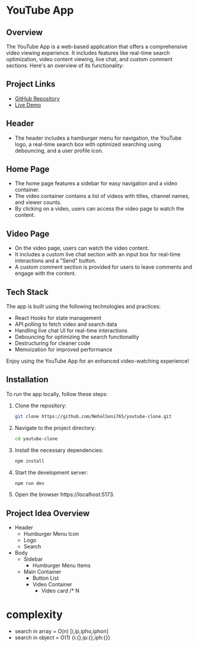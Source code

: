 # YouTube App

## Overview

The YouTube App is a web-based application that offers a comprehensive video viewing experience. It includes features like real-time search optimization, video content viewing, live chat, and custom comment sections. Here's an overview of its functionality:

## Project Links

- [GitHub Repository](https://github.com/NehalSoni765/youtube-clone)
- [Live Demo](https://tubeviewapp.netlify.app/)

## Header

- The header includes a hamburger menu for navigation, the YouTube logo, a real-time search box with optimized searching using debouncing, and a user profile icon.

## Home Page

- The home page features a sidebar for easy navigation and a video container.
- The video container contains a list of videos with titles, channel names, and viewer counts.
- By clicking on a video, users can access the video page to watch the content.

## Video Page

- On the video page, users can watch the video content.
- It includes a custom live chat section with an input box for real-time interactions and a "Send" button.
- A custom comment section is provided for users to leave comments and engage with the content.

## Tech Stack

The app is built using the following technologies and practices:

- React Hooks for state management
- API polling to fetch video and search data
- Handling live chat UI for real-time interactions
- Debouncing for optimizing the search functionality
- Destructuring for cleaner code
- Memoization for improved performance

Enjoy using the YouTube App for an enhanced video-watching experience!

## Installation

To run the app locally, follow these steps:

1. Clone the repository:

   ```bash
   git clone https://github.com/NehalSoni765/youtube-clone.git
2. Navigate to the project directory:
   ```bash
   cd youtube-clone
3. Install the necessary dependencies:
   ```bash
   npm install
4. Start the development server:
   ```bash
   npm run dev
7. Open the browser https://localhost:5173.



## Project Idea Overview

- Header
    - Humburger Menu Icon
    - Logo
    - Search
- Body
    - Sidebar
        - Humburger Menu Items
    - Main Container
        - Button List
        - Video Container
            - Video card /* N

# complexity
- search in array = O(n) [i,ip,ipho,iphon]
- search in object = O(1) {i:{},ip:{},iph:{}}
